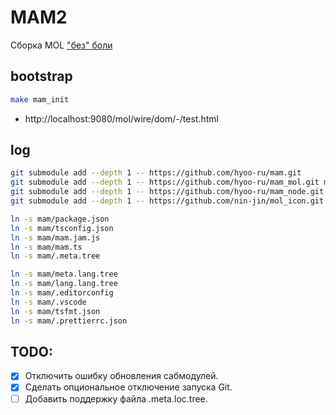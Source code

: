 # MAM2

Сборка MOL ["без" боли](https://page.hyoo.ru/#!=icaxzk_7m3n3b)

## bootstrap

```sh
make mam_init
```
- http://localhost:9080/mol/wire/dom/-/test.html

## log

```sh
git submodule add --depth 1 -- https://github.com/hyoo-ru/mam.git
git submodule add --depth 1 -- https://github.com/hyoo-ru/mam_mol.git mol
git submodule add --depth 1 -- https://github.com/hyoo-ru/mam_node.git node
git submodule add --depth 1 -- https://github.com/nin-jin/mol_icon.git mol_icon

ln -s mam/package.json
ln -s mam/tsconfig.json
ln -s mam/mam.jam.js
ln -s mam/mam.ts
ln -s mam/.meta.tree

ln -s mam/meta.lang.tree
ln -s mam/lang.lang.tree
ln -s mam/.editorconfig
ln -s mam/.vscode
ln -s mam/tsfmt.json
ln -s mam/.prettierrc.json
```

## TODO:

- [x] Отключить ошибку обновления сабмодулей.
- [x] Сделать опциональное отключение запуска Git.
- [ ] Добавить поддержку файла .meta.loc.tree.
